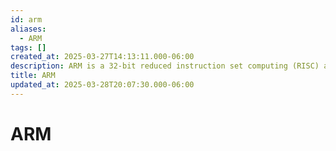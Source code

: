 ```yaml
---
id: arm
aliases:
  - ARM
tags: []
created_at: 2025-03-27T14:13:11.000-06:00
description: ARM is a 32-bit reduced instruction set computing (RISC) architecture.
title: ARM
updated_at: 2025-03-28T20:07:30.000-06:00
---
```


# ARM
